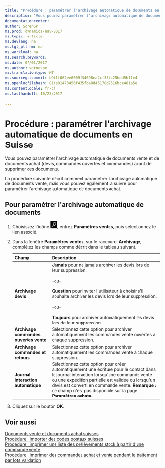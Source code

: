 ```yaml
---
title: "Procédure : paramétrer l'archivage automatique de documents en Suisse"
description: "Vous pouvez paramétrer l'archivage automatique de documents vente et de documents achat (devis, commandes ouvertes et commandes) avant de supprimer ces documents."
documentationcenter: 
author: SorenGP
ms.prod: dynamics-nav-2017
ms.topic: article
ms.devlang: na
ms.tgt_pltfrm: na
ms.workload: na
ms.search.keywords: 
ms.date: 07/01/2017
ms.author: sgroespe
ms.translationtype: HT
ms.sourcegitcommit: b9b1f062ee6009f34698ea2cf33bc25bdd5b11e4
ms.openlocfilehash: 81fa01473456f435fba8d45178d2516bce481a5e
ms.contentlocale: fr-ch
ms.lasthandoff: 10/23/2017

---
```

# <a name="how-to-set-up-automatic-archiving-of-documents-in-switzerland"></a>Procédure : paramétrer l'archivage automatique de documents en Suisse
Vous pouvez paramétrer l'archivage automatique de documents vente et de documents achat (devis, commandes ouvertes et commandes) avant de supprimer ces documents.  

La procédure suivante décrit comment paramétrer l'archivage automatique de documents vente, mais vous pouvez également la suivre pour paramétrer l'archivage automatique de documents achat.  

## <a name="to-set-up-automatic-archiving-of-documents"></a>Pour paramétrer l'archivage automatique de documents  

1.  Choisissez l'icône ![Page ou état pour la recherche](../../media/ui-search/search_small.png "icône Page ou état pour la recherche"), entrez **Paramètres ventes**, puis sélectionnez le lien associé.  
2.  Dans la fenêtre **Paramètres ventes**, sur le raccourci **Archivage**, complétez les champs comme décrit dans le tableau suivant.  

    |Champ|Description|  
    |---------------------------------|---------------------------------------|  
    |**Archivage devis**|**Jamais** pour ne jamais archiver les devis lors de leur suppression.<br /><br /> –ou–<br /><br /> **Question** pour inviter l'utilisateur à choisir s'il souhaite archiver les devis lors de leur suppression.<br /><br /> –ou–<br /><br /> **Toujours** pour archiver automatiquement les devis lors de leur suppression.|  
    |**Archivage commandes ouvertes vente**|Sélectionnez cette option pour archiver automatiquement les commandes vente ouvertes à chaque suppression.|  
    |**Archivage commandes et retours**|Sélectionnez cette option pour archiver automatiquement les commandes vente à chaque suppression.|  
    |**Journal interaction automatique**|Sélectionnez cette option pour créer automatiquement une écriture pour le contact dans le journal interaction lorsqu'une commande vente ou une expédition partielle est validée ou lorsqu'un devis est converti en commande vente. **Remarque :**  ce champ n'est pas disponible sur la page **Paramètres achats**.|  

3.  Cliquez sur le bouton **OK**.  

## <a name="see-also"></a>Voir aussi  
 [Documents vente et documents achat suisses](swiss-purchase-documents-and-sales-documents.md)   
 [Procédure : importer des codes postaux suisses](how-to-import-swiss-post-codes.md)   
 [Procédure : imprimer une liste des prélèvements stock à partir d'une commande vente](how-to-print-an-inventory-picking-list-from-a-sales-order.md)   
 [Procédure : imprimer des commandes achat et vente pendant le traitement par lots validation](how-to-print-sales-and-purchase-orders-during-batch-posting.md)

